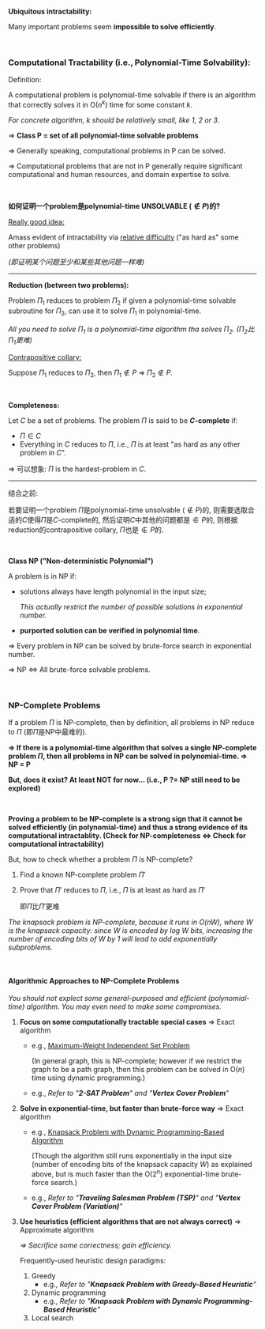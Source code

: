 **Ubiquitous intractability:**

Many important problems seem **impossible to solve efficiently**.

<br>

### Computational Tractability (i.e., Polynomial-Time Solvability):

Definition:

A computational problem is polynomial-time solvable if there is an algorithm that correctly solves it in O($n^k$) time for some constant $k$.

*For concrete algorithm, $k$ should be relatively small, like 1, 2 or 3.*

=> **Class P = set of all polynomial-time solvable problems**

=> Generally speaking, computational problems in P can be solved.

=> Computational problems that are not in P generally require significant computational and human resources, and domain expertise to solve.

<br>

**如何证明一个problem是polynomial-time UNSOLVABLE ($\notin P$)的?**

<u>Really good idea:</u>

Amass evident of intractability via <u>relative difficulty</u> ("as hard as" some other problems)

*(即证明某个问题至少和某些其他问题一样难)*

***

**Reduction (between two problems):**

Problem $\Pi_1$ reduces to problem $\Pi_2$ if given a polynomial-time solvable subroutine for $\Pi_2$, can use it to solve $\Pi_1$ in polynomial-time.

*All you need to solve $\Pi_1$ is a polynomial-time algorithm tha solves $\Pi_2$.*   *($\Pi_2$比$\Pi_1$更难)*

<u>Contrapositive collary:</u>

Suppose $\Pi_1$ reduces to $\Pi_2$, then $\Pi_1 \notin P$ => $\Pi_2 \notin P$.

<br>

**Completeness:**

Let $C$ be a set of problems. The problem $\Pi$ is said to be **$C$-complete** if:

* $\Pi \in C$
* Everything in $C$ reduces to $\Pi$, i.e., $\Pi$ is at least "as hard as any other problem in $C$".

=> 可以想象: $\Pi$ is the hardest-problem in $C$.

***

结合之前:

若要证明一个problem $\Pi$是polynomial-time unsolvable ($\notin P$)的, 则需要选取合适的$C$使得$\Pi$是$C$-complete的, 然后证明$C$中其他的问题都是$\notin P$的, 则根据reduction的contrapositive collary, $\Pi$也是$\notin P$的.

<br>

**Class NP ("Non-deterministic Polynomial")**

A problem is in NP if:

* solutions always have length polynomial in the input size;

  *This actually restrict the number of possible solutions in exponential number.*

* **purported solution can be verified in polynomial time**.

=> Every problem in NP can be solved by brute-force search in exponential number.

=> NP <=> All brute-force solvable problems.

<br>

### NP-Complete Problems

If a problem $\Pi$ is NP-complete, then by definition, all problems in NP reduce to $\Pi$ (即$\Pi$是NP中最难的).

**=> If there is a polynomial-time algorithm that solves a single NP-complete problem $\Pi$, then all problems in NP can be solved in polynomial-time. => NP = P**

**But, does it exist? At least NOT for now… (i.e., P ?= NP still need to be explored)**

<br>

**Proving a problem to be NP-complete is a strong sign that it cannot be solved efficiently (in polynomial-time) and thus a strong evidence of its computational intractablity. (Check for NP-completeness <=> Check for computational intractability)**

But, how to check whether a problem $\Pi$ is NP-complete?

1. Find a known NP-complete problem $\Pi'$

2. Prove that $\Pi'$ reduces to $\Pi$, i.e., $\Pi$ is at least as hard as $\Pi'$

   即$\Pi$比$\Pi'$更难

*The knapsack problem is NP-complete, because it runs in O($n$$W$), where $W$ is the knapsack capacity: since $W$ is encoded by $log \ W$ bits, increasing the number of encoding bits of $W$ by $1$ will lead to add exponentially subproblems.*

<br>

#### Algorithmic Approaches to NP-Complete Problems

*You should not explect some general-purposed and efficient (polynomial-time) algorithm. You may even need to make some compromises.*

1. **Focus on some computationally tractable special cases**   => Exact algorithm

   * e.g., <u>Maximum-Weight Independent Set Problem</u>

     (In general graph, this is NP-complete; however if we restrict the graph to be a path graph, then this problem can be solved in O($n$) time using dynamic programming.)

   * e.g., *Refer to "**2-SAT Problem**" and "**Vertex Cover Problem**"*

2. **Solve in exponential-time, but faster than brute-force way**   => Exact algorithm

   * e.g., <u>Knapsack Problem with Dynamic Programming-Based Algorithm</u>

     (Though the algorithm still runs exponentially in the input size (number of encoding bits of the knapsack capacity $W$) as explained above, but is much faster than the O($2^n$) exponential-time brute-force search.)

   * e.g., *Refer to "**Traveling Salesman Problem (TSP)**" and "**Vertex Cover Problem (Variation)**"*

3. **Use heuristics (efficient algorithms that are not always correct)**   => Approximate algorithm

   *=> Sacrifice some correctness; gain efficiency.*

   Frequently-used heuristic design paradigms:

   1. Greedy
      * e.g., *Refer to "**Knapsack Problem with Greedy-Based Heuristic**"*
   2. Dynamic programming
      * e.g., *Refer to "**Knapsack Problem with Dynamic Programming-Based Heuristic**"*
   3. Local search


